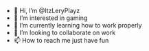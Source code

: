 - 👋 Hi, I’m @ItzLeryPlayz
- 👀 I’m interested in gaming
- 🌱 I’m currently learning how to work properly
- 💞️ I’m looking to collaborate on work
- 📫 How to reach me just have fun

<!---
ItzLeryPlayz/ItzLeryPlayz is a ✨ special ✨ repository because its `README.md` (this file) appears on your GitHub profile.
You can click the Preview link to take a look at your changes.
--->
